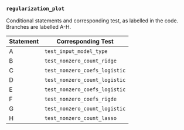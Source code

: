 
### `regularization_plot`

Conditional statements and corresponding test, as labelled in the code. Branches are labelled A-H.

|Statement| Corresponding Test|
|---------|-------------------|
|A|`test_input_model_type`|
|B|`test_nonzero_count_ridge`|
|C|`test_nonzero_coefs_logistic`|
|D|`test_nonzero_count_logistic`|
|E|`test_nonzero_coefs_logistic`|
|F|`test_nonzero_coefs_rigde`|
|G|`test_nonzero_count_logistic`|
|H|`test_nonzero_count_lasso`|
